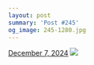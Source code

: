 ```yaml
---
layout: post
summary: 'Post #245'
og_image: 245-1280.jpg
---
```


<p>
  <time>
    <a href="/245">December 7, 2024</a>
  </time>
  <a href="/245">
    <img src="{{ site.assets_url }}/245-640.jpg" srcset="{{ site.assets_url }}/245-320.jpg 320w, {{ site.assets_url }}/245-640.jpg 640w, {{ site.assets_url }}/245-960.jpg 960w, {{ site.assets_url }}/245-1280.jpg 1280w" sizes="(min-width: 700px) 50vw, calc(100vw - 2rem)" />
  </a>
</p>
